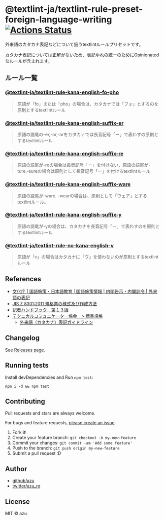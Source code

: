 # @textlint-ja/textlint-rule-preset-foreign-language-writing [![Actions Status](https://github.com/textlint-ja/textlint-rule-preset-foreign-language-writing/workflows/test/badge.svg)](https://github.com/textlint-ja/textlint-rule-preset-foreign-language-writing/actions?query=workflow%3A"test")

外来語のカタカナ表記などについて扱うtextlintルールプリセットです。

カタカナ表記については正解がないため、表記ゆれの統一のためにOpinionatedなルールが含まれます。

## ルール一覧

### [@textlint-ja/textlint-rule-kana-english-fo-pho](packages/textlint-rule-kana-english-fo-pho)

> 原語が「fo」または「pho」の場合は、カタカナでは「フォ」とするのを原則とするtextlintルール

### [@textlint-ja/textlint-rule-kana-english-suffix-er](packages/textlint-rule-kana-english-suffix-er)

> 原語の語尾の-er,-or,-arをカタカナでは長音記号「ー」で表わすの原則とするtextlintルール

### [@textlint-ja/textlint-rule-kana-english-suffix-re](packages/textlint-rule-kana-english-suffix-re)

> 原語の語尾が-reの場合は長音記号「ー」を付けない、原語の語尾が-ture,-sureの場合は原則として長音記号「ー」を付けるtextlintルール

### [@textlint-ja/textlint-rule-kana-english-suffix-ware](packages/textlint-rule-kana-english-suffix-ware)

> 原語の語尾が-ware, -wearの場合は、原則として「ウェア」とするtextlintルール。

### [@textlint-ja/textlint-rule-kana-english-suffix-y](packages/textlint-rule-kana-english-suffix-y)

> 原語の語尾が-yの場合は、カタカナを長音記号「ー」で表わすのを原則とするtextlintルール

### [@textlint-ja/textlint-rule-no-kana-english-v](packages/textlint-rule-no-kana-english-v)

> 原語が「v」の場合はカタカナに「ヴ」を使わないのが原則とするtextlintルール

## References

- [文化庁 | 国語施策・日本語教育 | 国語施策情報 | 内閣告示・内閣訓令 | 外来語の表記](https://www.bunka.go.jp/kokugo_nihongo/sisaku/joho/joho/kijun/naikaku/gairai/index.html)
- [JIS Z 8301:2011 規格票の様式及び作成方法](https://kikakurui.com/z8/Z8301-2011-01.html)
- [記者ハンドブック　第１３版](https://www.kyodo.co.jp/books/isbn/978-4-7641-0687-1/)
- [テクニカルコミュニケーター協会　> 標準規格](https://www.jtca.org/standardization/) 
  - [外来語（カタカナ）表記ガイドライン](https://www.jtca.org/standardization/katakana_guide_3_20171222.pdf)

## Changelog

See [Releases page](https://github.com/textlint-ja/textlint-rule-preset-foreign-language-writing/releases).

## Running tests

Install devDependencies and Run `npm test`:

    npm i -d && npm test

## Contributing

Pull requests and stars are always welcome.

For bugs and feature requests, [please create an issue](https://github.com/textlint-ja/textlint-rule-preset-foreign-language-writing/issues).

1. Fork it!
2. Create your feature branch: `git checkout -b my-new-feature`
3. Commit your changes: `git commit -am 'Add some feature'`
4. Push to the branch: `git push origin my-new-feature`
5. Submit a pull request :D

## Author

- [github/azu](https://github.com/azu)
- [twitter/azu_re](https://twitter.com/azu_re)

## License

MIT © azu
